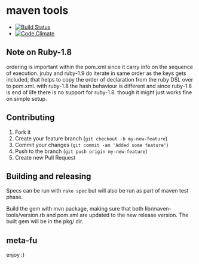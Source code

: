 maven tools 
===========

* [![Build Status](https://github.com/torquebox/maven-tools/actions/workflows/ci.yml/badge.svg)](https://github.com/torquebox/maven-tools/actions/workflows/ci.yml)
* [![Code Climate](https://codeclimate.com/badge.png)](https://codeclimate.com/github/torquebox/maven-tools)

Note on Ruby-1.8
----------------

ordering is important within the pom.xml since it carry info on the sequence of execution. jruby and ruby-1.9 do iterate in same order as the keys gets included, that helps to copy the order of declaration from the ruby DSL over to pom.xml. with ruby-1.8 the hash behaviour is different and since ruby-1.8 is end of life there is no support for ruby-1.8. though it might just works fine on simple setup.

Contributing
------------

1. Fork it
2. Create your feature branch (`git checkout -b my-new-feature`)
3. Commit your changes (`git commit -am 'Added some feature'`)
4. Push to the branch (`git push origin my-new-feature`)
5. Create new Pull Request

Building and releasing
----------------------

Specs can be run with `rake spec` but will also be run as part of maven test phase.

Build the gem with mvn package, making sure that both lib/maven-tools/version.rb and pom.xml are updated to the new
release version. The built gem will be in the pkg/ dir.

meta-fu
-------

enjoy :) 

